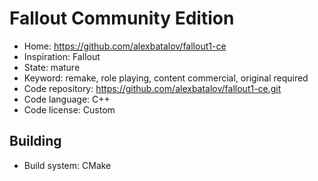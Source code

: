 # Fallout Community Edition

- Home: https://github.com/alexbatalov/fallout1-ce
- Inspiration: Fallout
- State: mature
- Keyword: remake, role playing, content commercial, original required
- Code repository: https://github.com/alexbatalov/fallout1-ce.git
- Code language: C++
- Code license: Custom

## Building

- Build system: CMake
